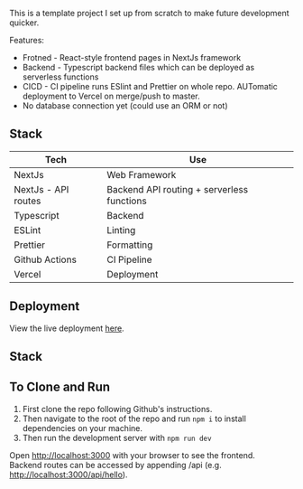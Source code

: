 This is a template project I set up from scratch to make future development quicker.

Features:
- Frotned - React-style frontend pages in NextJs framework
- Backend - Typescript backend files which can be deployed as serverless functions
- CICD - CI pipeline runs ESlint and Prettier on whole repo. AUTomatic deployment to Vercel on merge/push to master.
- No database connection yet (could use an ORM or not)

## Stack

| Tech | Use |
|------------------|------------------|
| NextJs | Web Framework  |
| NextJs - API routes | Backend API routing + serverless functions |
| Typescript | Backend |
| ESLint | Linting |
| Prettier | Formatting |
| Github Actions | CI Pipeline |
| Vercel | Deployment |

## Deployment

View the live deployment [here](https://language-learning-helper-will-helliwell.vercel.app/).

## Stack

## To Clone and Run

1. First clone the repo following Github's instructions.
2. Then navigate to the root of the repo and run `npm i` to install dependencies on your machine.
3. Then run the development server with `npm run dev`

Open [http://localhost:3000](http://localhost:3000) with your browser to see the frontend.  
Backend routes can be accessed by appending /api (e.g. [http://localhost:3000/api/hello](http://localhost:3000/api/hello)).
